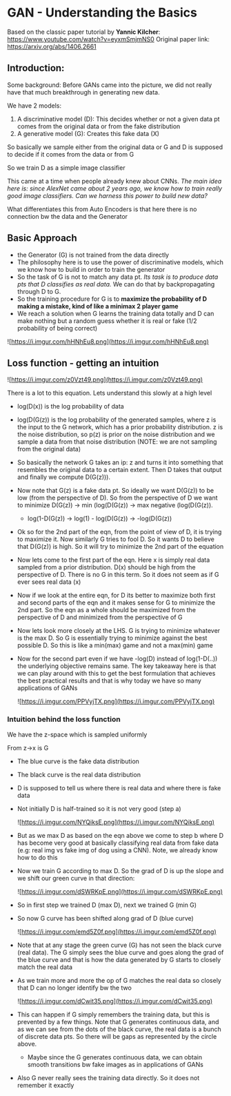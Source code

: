 # GAN - Understanding the Basics

Based on the classic paper tutorial by **Yannic Kilcher**: https://www.youtube.com/watch?v=eyxmSmjmNS0
Original paper link: https://arxiv.org/abs/1406.2661

## Introduction:

Some background: Before GANs came into the picture, we did not really have that much breakthrough in generating new data.

We have 2 models:

1. A discriminative model (D): This decides whether or not a given data pt comes from the original data or from the fake distribution
2. A generative model (G): Creates this fake data (X)

So basically we sample either from the original data or G and D is supposed to decide if it comes from the data or from G

So we train D as a simple image classifier

This came at a time when people already knew about CNNs. *The main idea here is: since AlexNet came about 2 years ago, we know how to train really good image classifiers. Can we harness this power to build new data?*

What differentiates this from Auto Encoders is that here there is no connection bw the data and the Generator

## Basic Approach

- the Generator (G) is not trained from the data directly
- The philosophy here is to use the power of discriminative models, which we know how to build in order to train the generator
- So the task of G is not to match any data pt. *Its task is to produce data pts that D classifies as real data.*  We can do that by backpropagating through D to G.
- So the training procedure for G is to **maximize the probability of D making a mistake, kind of like a minimax 2 player game**
- We reach a solution when G learns the training data totally and D can make nothing but a random guess whether it is real or fake (1/2 probability of being correct)

![https://i.imgur.com/hHNhEu8.png](https://i.imgur.com/hHNhEu8.png)

## Loss function - getting an intuition

![https://i.imgur.com/z0Vzt49.png](https://i.imgur.com/z0Vzt49.png)

There is a lot to this equation. Lets understand this slowly at a high level

- log(D(x)) is the log probability of data
- log(D(G(z)) is the log probability of the generated samples, where z is the input to the G network, which has a prior probability distribution.  z is the noise distribution, so p(z) is prior on the noise distribution and we sample a data from that noise distribution (NOTE: we are not sampling from the original data)
- So basically the network G takes an ip: z and turns it into something that resembles the original data to a certain extent. Then D takes that output and finally we compute D(G(z))).
- Now note that G(z) is a fake data pt. So ideally we want D(G(z)) to be low (from the perspective of D). So from the perspective of D we want to minimize D(G(z)) → min (log(D(G(z)) → max  negative (log(D(G(z)).
    - log(1-D(G(z)) → log(1) - log(D(G(z)) → -log(D(G(z))
- Ok so for the 2nd part of the eqn, from the point of view of D, it is trying to maximize it. Now similarly G tries to fool D. So it wants D to believe that D(G(z))  is high. So it will try to minimize the 2nd part of the equation
- Now lets come to the first part of the eqn. Here x is simply real data sampled from a prior distribution. D(x) should be high from the perspective of D. There is no G in this term. So it does not seem as if G ever sees real data (x)
- Now if we look at the entire eqn, for D its better to maximize both first and second parts of the eqn and it makes sense for G to minimize the 2nd part. So the eqn as a whole should be maximized from the perspective of D and minimized from the perspective of G
- Now lets look more closely at the LHS. G is trying to minimize whatever is the max D. So G is essentially  trying to minimize against the best possible D. So this is like a min(max) game and not a max(min) game
- Now for the second part even if we have -log(D) instead of log(1-D(..)) the underlying objective remains same. The key takeaway here is that we can play around with this to get the best formulation that achieves the best practical results and that is why today we have so many applications of GANs

    ![https://i.imgur.com/PPVyjTX.png](https://i.imgur.com/PPVyjTX.png)

### Intuition behind the loss function

We have the z-space which is sampled uniformly

From z→x is G

- The blue curve is the fake data distribution
- The black curve is the real data distribution
- D is supposed to tell us where there is real data and where there is fake data
- Not initially D is half-trained so it is not very good (step a)

     

    ![https://i.imgur.com/NYQiksE.png](https://i.imgur.com/NYQiksE.png)

- But as we max D as based on the eqn above we come to step b where D has become very good at basically classifying real data from fake data (e.g: real img vs fake img of dog using a CNN). Note, we already know how to do this
- Now we train G according to max D. So the grad of D is up the slope and we shift our green curve in that direction:

    ![https://i.imgur.com/dSWRKpE.png](https://i.imgur.com/dSWRKpE.png)

- So in first step we trained D (max D), next we trained G (min G)
- So now G curve has been shifted along grad of D (blue curve)

    ![https://i.imgur.com/emd5Z0f.png](https://i.imgur.com/emd5Z0f.png)

- Note that at any stage the green curve (G) has not seen the black curve (real data). The G simply sees the blue curve and goes along the grad of the blue curve and that is how the data generated by G starts to closely match the real data
- As we train more and more the op of G matches the real data so closely that D can no longer identify bw the two

    ![https://i.imgur.com/dCwit35.png](https://i.imgur.com/dCwit35.png)

- This can happen if G simply remembers the training data, but this is prevented by a few things. Note that G generates continuous data, and as we can see from the dots of the black curve, the real data is a bunch of discrete data pts. So there will be gaps as represented by the circle above.
    - Maybe since the G generates continuous data, we can obtain smooth transitions bw fake images as in applications of GANs
- Also G never really sees the training data directly. So it does not remember it exactly